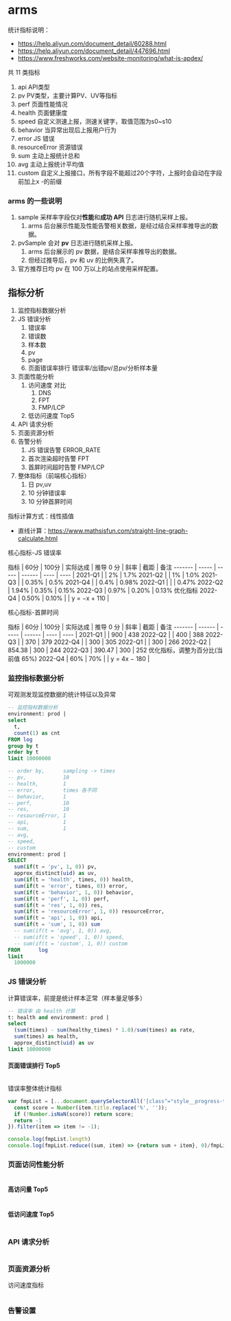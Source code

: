 # arms

统计指标说明：

- https://help.aliyun.com/document_detail/60288.html
- https://help.aliyun.com/document_detail/447696.html
- https://www.freshworks.com/website-monitoring/what-is-apdex/

共 11 类指标

1. api      API类型
2. pv       PV类型，主要计算PV、UV等指标
3. perf     页面性能情况
4. health   页面健康度
5. speed    自定义测速上报，测速关键字，取值范围为s0~s10
6. behavior 当异常出现后上报用户行为
7. error    JS 错误
8. resourceError 资源错误
9. sum      主动上报统计总和
10. avg      主动上报统计平均值
11. custom   自定义上报接口，所有字段不能超过20个字符，上报时会自动在字段前加上x -的前缀

### arms 的一些说明

1. sample 采样率字段仅对**性能**和**成功 API** 日志进行随机采样上报。
   1. arms 后台展示性能及性能告警相关数据，是经过结合采样率推导出的数据。
2. pvSample 会对 **pv** 日志进行随机采样上报。
   1. arms 后台展示的 pv 数据，是结合采样率推导出的数据。
   2. 但经过推导后，pv 和 uv 的比例失真了。
3. 官方推荐日均 pv 在 100 万以上的站点使用采样配置。

## 指标分析

1. 监控指标数据分析
2. JS 错误分析
   1. 错误率
   2. 错误数
   3. 样本数
   4. pv
   5. page
   6. 页面错误率排行 错误率/出错pv/总pv/分析样本量
3. 页面性能分析
   1. 访问速度 对比
      1. DNS
      2. FPT
      3. FMP/LCP
   2. 低访问速度 Top5
4. API 请求分析
5. 页面资源分析
6. 告警分析
   1. JS 错误告警 ERROR_RATE
   2. 首次渲染超时告警 FPT
   3. 首屏时间超时告警 FMP/LCP
7. 整体指标（前端核心指标）
   1. 日 pv,uv
   2. 10 分钟错误率
   3. 10 分钟首屏时间

指标计算方式：线性插值

- 直线计算：https://www.mathsisfun.com/straight-line-graph-calculate.html

核心指标-JS 错误率

 指标   |  60分  | 100分 | 实际达成 | 推导 0 分 | 斜率 | 截距 | 备注
------- | ----- | ----- | ------ | ---- | ---- |
2021-Q1 |       | 2%    | 1.7%
2021-Q2 |       | 1%    | 1.0%
2021-Q3 |       | 0.35% | 0.5%
2021-Q4 |       | 0.4%  | 0.98%
2022-Q1 |       |       | 0.47%
2022-Q2 | 1.94% | 0.35% | 0.15%
2022-Q3 | 0.97% | 0.20% | 0.13%
优化指标
2022-Q4 | 0.50% | 0.10% |      | y = −x + 110 |

核心指标-首屏时间

 指标   |  60分   | 100分 | 实际达成 | 推导 0 分 | 斜率 | 截距 | 备注
------- | ------ | ----- | ------ | ---- | ---- |
2021-Q1 |        | 900   | 438
2022-Q2 |        | 400   | 388
2022-Q3 |        | 370   | 379
2022-Q4 |        | 300   | 305
2022-Q1 |        | 300   | 266
2022-Q2 | 854.38 | 300   | 244
2022-Q3 | 390.47 | 300   | 252
优化指标，调整为百分比(当前值 65%)
2022-Q4 | 60%    | 70%   |     | y = 4x − 180 |


### 监控指标数据分析

可观测发现监控数据的统计特征以及异常

```sql
-- 监控指标数据分析
environment: prod |
select
  t,
  count(1) as cnt
FROM log
group by t
order by t
limit 10000000

-- order by,      sampling -> times
-- pv,            10
-- health,        1
-- error,         times 各不同
-- behavior,      1
-- perf,          10
-- res,           10
-- resourceError, 1
-- api,           1
-- sum,           1
-- avg,
-- speed,
-- custom
environment: prod |
SELECT
  sum(if(t = 'pv', 1, 0)) pv,
  approx_distinct(uid) as uv,
  sum(if(t = 'health', times, 0)) health,
  sum(if(t = 'error', times, 0)) error,
  sum(if(t = 'behavior', 1, 0)) behavior,
  sum(if(t = 'perf', 1, 0)) perf,
  sum(if(t = 'res', 1, 0)) res,
  sum(if(t = 'resourceError', 1, 0)) resourceError,
  sum(if(t = 'api', 1, 0)) api,
  sum(if(t = 'sum', 1, 0)) sum
  -- sum(if(t = 'avg', 1, 0)) avg,
  -- sum(if(t = 'speed', 1, 0)) speed,
  -- sum(if(t = 'custom', 1, 0)) custom
FROM      log
limit
  1000000
```

### JS 错误分析

计算错误率，前提是统计样本正常（样本量足够多）

```sql
-- 错误率 由 health 计算
t: health and environment: prod |
select
  (sum(times) - sum(healthy_times) * 1.0)/sum(times) as rate,
  sum(times) as health,
  approx_distinct(uid) as uv
limit 10000000
```

#### 页面错误排行 Top5

```sql

```

错误率整体统计指标

```js
var fmpList = [...document.querySelectorAll('[class^="style__progress-text"]')].map(item => {
  const score = Number(item.title.replace('%', ''));
  if (!Number.isNaN(score)) return score;
  return -1
}).filter(item => item != -1);

console.log(fmpList.length)
console.log(fmpList.reduce((sum, item) => {return sum + item}, 0)/fmpList.length)
```

### 页面访问性能分析

```sql

```

#### 高访问量 Top5

```sql

```

#### 低访问速度 Top5

```sql

```


### API 请求分析

```sql

```

### 页面资源分析

访问速度指标

```sql

```


### 告警设置

```sql

```
